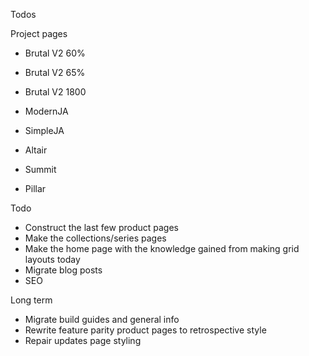 Todos 

Project pages
- Brutal V2 60%
- Brutal V2 65%
- Brutal V2 1800

- ModernJA
- SimpleJA

- Altair
- Summit
- Pillar

Todo
- Construct the last few product pages
- Make the collections/series pages
- Make the home page with the knowledge gained from making grid layouts today
- Migrate blog posts
- SEO

Long term
- Migrate build guides and general info
- Rewrite feature parity product pages to retrospective style
- Repair updates page styling
